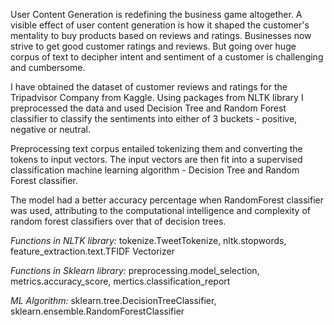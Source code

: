 User Content Generation is redefining the business game altogether. A visible effect of user content generation is how it shaped the customer's mentality to buy products based on reviews and ratings. Businesses now strive to get good customer ratings and reviews. But going over huge corpus of text to decipher intent and sentiment of a customer is challenging and cumbersome. 

I have obtained the dataset of customer reviews and ratings for the Tripadvisor Company from Kaggle. Using packages from NLTK library I preprocessed the data and used Decision Tree and Random Forest classifier to classify the sentiments into either of 3 buckets - positive, negative or neutral. 

Preprocessing text corpus entailed tokenizing them and converting the tokens to input vectors. The input vectors are then fit into a supervised classification machine learning algorithm - Decision Tree and Random Forest classifier.

The model had a better accuracy percentage when RandomForest classifier was used, attributing to the computational intelligence and complexity of random forest classifiers over that of decision trees.

*Functions in NLTK library:* tokenize.TweetTokenize, nltk.stopwords, feature_extraction.text.TFIDF Vectorizer

*Functions in Sklearn library:* preprocessing.model_selection, metrics.accuracy_score, mertics.classification_report

*ML Algorithm:* sklearn.tree.DecisionTreeClassifier, sklearn.ensemble.RandomForestClassifier
